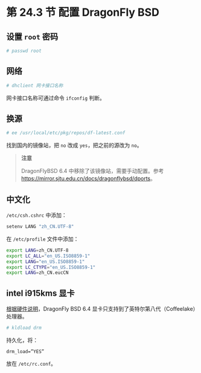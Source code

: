 # 第 24.3 节 配置 DragonFly BSD 

## 设置 `root` 密码

```sh
# passwd root
```

## 网络

```sh
# dhclient 网卡接口名称
```

网卡接口名称可通过命令 `ifconfig` 判断。

## 换源

```sh
# ee /usr/local/etc/pkg/repos/df-latest.conf
```

找到国内的镜像站，把 `no` 改成 `yes`，把之前的源改为 `no`。

>**注意**
>
>DragonFlyBSD 6.4 中移除了该镜像站，需要手动配置。参考 <https://mirror.sjtu.edu.cn/docs/dragonflybsd/dports>。

## 中文化

`/etc/csh.cshrc` 中添加：

```sh
setenv LANG "zh_CN.UTF-8"
```

在 `/etc/profile` 文件中添加：

```sh
export LANG=zh_CN.UTF-8
export LC_ALL="en_US.ISO8859-1"
export LANG="en_US.ISO8859-1"
export LC_CTYPE="en_US.ISO8859-1"
export LANG=zh_CN.eucCN
```

## intel i915kms 显卡

[根据硬件说明](https://www.dragonflybsd.org/docs/supportedhardware)，DragonFly BSD 6.4 显卡只支持到了英特尔第八代（Coffeelake）处理器。

```sh
# kldload drm
```

持久化，将：

```
drm_load=”YES”
```

放在 `/etc/rc.conf`。

